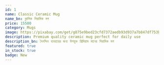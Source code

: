 ```yaml
---
id: 1
name: Classic Ceramic Mug
name_bn: ক্লাসিক সিরামিক মগ
price: 15500
category: Mugs
image: https://pixabay.com/get/g875e9bed23cfd7372aedb93d937a7b847df753b50d255397f8190d05a5b16aab4fe3bf8e8df8d0c4e8ec4eb22975efb774dde2434dbe85e6bbd57f3c061421f9_1280.jpg
description: Premium quality ceramic mug perfect for daily use
description_bn: দৈনন্দিন ব্যবহারের জন্য উপযুক্ত প্রিমিয়াম মানের সিরামিক মগ
featured: true
in_stock: true
badge: New
---
```

